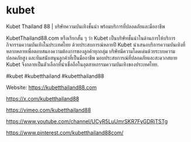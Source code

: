 # kubet

Kubet Thailand 88 | บริษัทความบันเทิงชั้นนำ พร้อมบริการที่ปลอดภัยและมืออาชีพ

KubetThailand88.com หรือเรียกสั้น ๆ ว่า Kubet เป็นบริษัทชั้นนำในด้านการให้บริการกิจกรรมความบันเทิงในประเทศไทย ด้วยประสบการณ์หลายปี Kubet นำเสนอบริการความบันเทิงที่หลากหลายเพื่อตอบสนองความต้องการของลูกค้าทุกกลุ่ม บริษัทมีความโดดเด่นด้วยระบบความปลอดภัยสูง และทีมสนับสนุนลูกค้าที่เป็นมืออาชีพ มอบประสบการณ์ที่ปลอดภัยและสะดวกสบาย Kubet จึงกลายเป็นตัวเลือกที่น่าเชื่อถือในอุตสาหกรรมความบันเทิงของประเทศไทย.

#kubet #kubetthailand #kubetthailand88

Website: https://kubetthailand88.com

https://x.com/kubetthailand88

https://vimeo.com/kubetthailand88

https://www.youtube.com/channel/UCyR5LuUmrSKR7FyGDRjTSTg

https://www.pinterest.com/kubetthailand88com/
